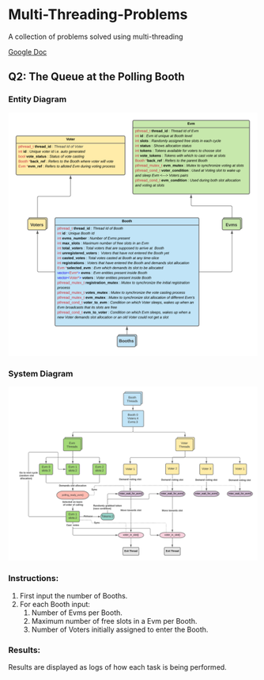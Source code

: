 # Multi-Threading-Problems
A collection of problems solved using multi-threading

[Google Doc](https://docs.google.com/document/d/1LH7CpG3SVDEIzdhZy4txEEdMF-oicjZPpAZt9xP3dLE/edit)
## Q2: The Queue at the Polling Booth
### Entity Diagram
![Entity Diagram](/snapshots/evm_entity_diagram.png)
### System Diagram
![Thread Diagram](/snapshots/evm_thread_diagram.png)

### Instructions:
1. First input the number of Booths.
2. For each Booth input:
    1. Number of Evms per Booth.
    2. Maximum number of free slots in a Evm per Booth.
    3. Number of Voters initially assigned to enter the Booth.
### Results:
Results are displayed as logs of how each task is being performed.